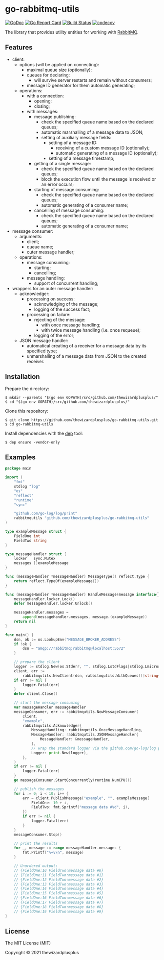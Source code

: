 # go-rabbitmq-utils

[![GoDoc](https://godoc.org/github.com/thewizardplusplus/go-rabbitmq-utils?status.svg)](https://godoc.org/github.com/thewizardplusplus/go-rabbitmq-utils)
[![Go Report Card](https://goreportcard.com/badge/github.com/thewizardplusplus/go-rabbitmq-utils)](https://goreportcard.com/report/github.com/thewizardplusplus/go-rabbitmq-utils)
[![Build Status](https://travis-ci.org/thewizardplusplus/go-rabbitmq-utils.svg?branch=master)](https://travis-ci.org/thewizardplusplus/go-rabbitmq-utils)
[![codecov](https://codecov.io/gh/thewizardplusplus/go-rabbitmq-utils/branch/master/graph/badge.svg)](https://codecov.io/gh/thewizardplusplus/go-rabbitmq-utils)

The library that provides utility entities for working with [RabbitMQ](https://www.rabbitmq.com/).

## Features

- client:
  - options (will be applied on connecting):
    - maximal queue size (optionally);
    - queues for declaring:
      - will survive server restarts and remain without consumers;
    - message ID generator for them automatic generating;
  - operations:
    - with a connection:
      - opening;
      - closing;
    - with messages:
      - message publishing:
        - check the specified queue name based on the declared queues;
        - automatic marshalling of a message data to JSON;
        - setting of auxiliary message fields:
          - setting of a message ID:
            - receiving of a custom message ID (optionally);
            - automatic generating of a message ID (optionally);
          - setting of a message timestamp;
      - getting of a single message:
        - check the specified queue name based on the declared queues;
        - block the execution flow until the message is received or an error occurs;
      - starting of message consuming:
        - check the specified queue name based on the declared queues;
        - automatic generating of a consumer name;
      - cancelling of message consuming:
        - check the specified queue name based on the declared queues;
        - automatic generating of a consumer name;
- message consumer:
  - arguments:
    - client;
    - queue name;
    - outer message handler;
  - operations:
    - message consuming:
      - starting;
      - cancelling;
    - message handling:
      - support of concurrent handling;
- wrappers for an outer message handler:
  - acknowledger:
    - processing on success:
      - acknowledging of the message;
      - logging of the success fact;
    - processing on failure:
      - rejecting of the message:
        - with once message handling;
        - with twice message handling (i.e. once requeue);
      - logging of the error;
  - JSON message handler:
    - automatical creating of a receiver for a message data by its specified type;
    - unmarshalling of a message data from JSON to the created receiver.

## Installation

Prepare the directory:

```
$ mkdir --parents "$(go env GOPATH)/src/github.com/thewizardplusplus/"
$ cd "$(go env GOPATH)/src/github.com/thewizardplusplus/"
```

Clone this repository:

```
$ git clone https://github.com/thewizardplusplus/go-rabbitmq-utils.git
$ cd go-rabbitmq-utils
```

Install dependencies with the [dep](https://golang.github.io/dep/) tool:

```
$ dep ensure -vendor-only
```

## Examples

```go
package main

import (
	"fmt"
	stdlog "log"
	"os"
	"reflect"
	"runtime"
	"sync"

	"github.com/go-log/log/print"
	rabbitmqutils "github.com/thewizardplusplus/go-rabbitmq-utils"
)

type exampleMessage struct {
	FieldOne int
	FieldTwo string
}

type messageHandler struct {
	locker   sync.Mutex
	messages []exampleMessage
}

func (messageHandler *messageHandler) MessageType() reflect.Type {
	return reflect.TypeOf(exampleMessage{})
}

func (messageHandler *messageHandler) HandleMessage(message interface{}) error {
	messageHandler.locker.Lock()
	defer messageHandler.locker.Unlock()

	messageHandler.messages =
		append(messageHandler.messages, message.(exampleMessage))
	return nil
}

func main() {
	dsn, ok := os.LookupEnv("MESSAGE_BROKER_ADDRESS")
	if !ok {
		dsn = "amqp://rabbitmq:rabbitmq@localhost:5672"
	}

	// prepare the client
	logger := stdlog.New(os.Stderr, "", stdlog.LstdFlags|stdlog.Lmicroseconds)
	client, err :=
		rabbitmqutils.NewClient(dsn, rabbitmqutils.WithQueues([]string{"example"}))
	if err != nil {
		logger.Fatal(err)
	}
	defer client.Close()

	// start the message consuming
	var messageHandler messageHandler
	messageConsumer, err := rabbitmqutils.NewMessageConsumer(
		client,
		"example",
		rabbitmqutils.Acknowledger{
			MessageHandling: rabbitmqutils.OnceMessageHandling,
			MessageHandler: rabbitmqutils.JSONMessageHandler{
				MessageHandler: &messageHandler,
			},
			// wrap the standard logger via the github.com/go-log/log package
			Logger: print.New(logger),
		},
	)
	if err != nil {
		logger.Fatal(err)
	}
	go messageConsumer.StartConcurrently(runtime.NumCPU())

	// publish the messages
	for i := 0; i < 10; i++ {
		err = client.PublishMessage("example", "", exampleMessage{
			FieldOne: 10 + i,
			FieldTwo: fmt.Sprintf("message data #%d", i),
		})
		if err != nil {
			logger.Fatal(err)
		}
	}
	messageConsumer.Stop()

	// print the results
	for _, message := range messageHandler.messages {
		fmt.Printf("%+v\n", message)
	}

	// Unordered output:
	// {FieldOne:10 FieldTwo:message data #0}
	// {FieldOne:11 FieldTwo:message data #1}
	// {FieldOne:12 FieldTwo:message data #2}
	// {FieldOne:13 FieldTwo:message data #3}
	// {FieldOne:14 FieldTwo:message data #4}
	// {FieldOne:15 FieldTwo:message data #5}
	// {FieldOne:16 FieldTwo:message data #6}
	// {FieldOne:17 FieldTwo:message data #7}
	// {FieldOne:18 FieldTwo:message data #8}
	// {FieldOne:19 FieldTwo:message data #9}
}
```

## License

The MIT License (MIT)

Copyright &copy; 2021 thewizardplusplus
